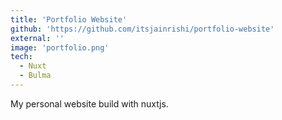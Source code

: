 ```yaml
---
title: 'Portfolio Website'
github: 'https://github.com/itsjainrishi/portfolio-website'
external: ''
image: 'portfolio.png'
tech:
  - Nuxt
  - Bulma
---
```


My personal website build with nuxtjs.